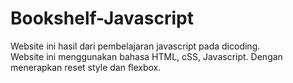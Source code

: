 # Bookshelf-Javascript

Website ini hasil dari pembelajaran javascript pada dicoding.<br>
Website ini menggunakan bahasa HTML, cSS, Javascript. Dengan menerapkan reset style dan flexbox.
